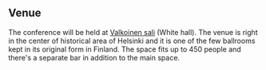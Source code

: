 ## Venue

The conference will be held at [Valkoinen sali](https://www.valkoinensali.com/) (White hall). The venue is right in the center of historical area of Helsinki and it is one of the few ballrooms kept in its original form in Finland. The space fits up to 450 people and there's a separate bar in addition to the main space.
